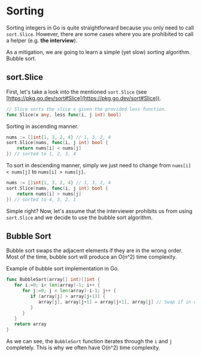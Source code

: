 # Sorting

Sorting integers in Go is quite straightforward because you only need to call `sort.Slice`. However, there are some cases where you are prohibited to call a helper (e.g. **the interview**).

As a mitigation, we are going to learn a simple (yet slow) sorting algorithm. Bubble sort.

## sort.Slice

First, let's take a look into the mentioned `sort.Slice` (see [https://pkg.go.dev/sort#Slice](https://pkg.go.dev/sort#Slice)).

```go
// Slice sorts the slice x given the provided less function.
func Slice(x any, less func(i, j int) bool)
```

Sorting in ascending manner.

```go
nums := []int{1, 3, 2, 4} // 1, 3, 2, 4
sort.Slice(nums, func(i, j int) bool {
    return nums[i] < nums[j]
}) // sorted to 1, 2, 3, 4
```

To sort in descending manner, simply we just need to change from `nums[i] < nums[j]` to `nums[i] > nums[j].`

```go
nums := []int{1, 3, 2, 4} // 1, 3, 2, 4
sort.Slice(nums, func(i, j int) bool {
    return nums[i] > nums[j]
}) // sorted to 4, 3, 2, 1
```

Simple right? Now, let's assume that the interviewer prohibits us from using `sort.Slice` and we decide to use the bubble sort algorithm.

## Bubble Sort

Bubble sort swaps the adjacent elements if they are in the wrong order. Most of the time, bubble sort will produce an O(n^2) time complexity.

Example of bubble sort implementation in Go.

```go
func BubbleSort(array[] int)[]int {
   for i:=0; i< len(array)-1; i++ {
      for j:=0; j < len(array)-i-1; j++ {
         if (array[j] > array[j+1]) {
            array[j], array[j+1] = array[j+1], array[j] // Swap if in wrong order
         }
      }
   }
   return array
}
```

As we can see, the `BubbleSort` function iterates through the `i` and `j` completely. This is why we often have O(n^2) time complexity.

